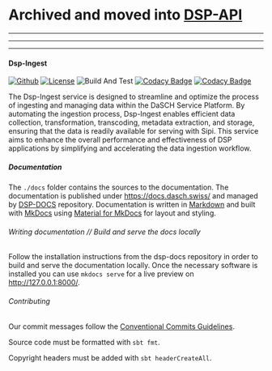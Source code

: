 # Archived and moved into [DSP-API](https://github.com/dasch-swiss/dsp-api/)

<hr><hr><hr>

#### Dsp-Ingest

[![Github](https://img.shields.io/github/v/tag/dasch-swiss/dsp-ingest?include_prereleases&label=Github%20tag)](https://github.com/dasch-swiss/dsp-ingest)
[![License](https://img.shields.io/badge/License-Apache_2.0-blue.svg)](https://opensource.org/licenses/Apache-2.0)
![Build And Test](https://github.com/dasch-swiss/dsp-ingest/actions/workflows/ci.yml/badge.svg)
[![Codacy Badge](https://app.codacy.com/project/badge/Grade/3717de9ffb22413c98c23161a0242799)](https://app.codacy.com/gh/dasch-swiss/dsp-ingest/dashboard?utm_source=gh&utm_medium=referral&utm_content=&utm_campaign=Badge_grade)
[![Codacy Badge](https://app.codacy.com/project/badge/Coverage/3717de9ffb22413c98c23161a0242799)](https://app.codacy.com/gh/dasch-swiss/dsp-ingest/dashboard?utm_source=gh&utm_medium=referral&utm_content=&utm_campaign=Badge_coverage)

The Dsp-Ingest service is designed to streamline and optimize the process of ingesting and managing data within the
DaSCH Service Platform.
By automating the ingestion process, Dsp-Ingest enables efficient data collection, transformation, transcoding,
metadata extraction, and storage, ensuring that the data is readily available for serving with Sipi.
This service aims to enhance the overall performance and effectiveness of DSP applications by simplifying and
accelerating the data ingestion workflow.

##### Documentation

The `./docs` folder contains the sources to the documentation.
The documentation is published under <https://docs.dasch.swiss/> and managed
by [DSP-DOCS](https://github.com/dasch-swiss/dsp-docs) repository.
Documentation is written in [Markdown](https://www.markdownguide.org/) and built with [MkDocs](https://www.mkdocs.org/)
using [Material for MkDocs](https://squidfunk.github.io/mkdocs-material/) for layout and styling.

###### Writing documentation // Build and serve the docs locally

Follow the installation instructions from the dsp-docs repository in order to build and serve the documentation locally.
Once the necessary software is installed you can use `mkdocs serve` for a live preview on  http://127.0.0.1:8000/.

###### Contributing

Our commit messages follow the [Conventional Commits Guidelines](https://www.conventionalcommits.org/en/v1.0.0/).

Source code must be formatted with `sbt fmt`.

Copyright headers must be added with `sbt headerCreateAll`.

